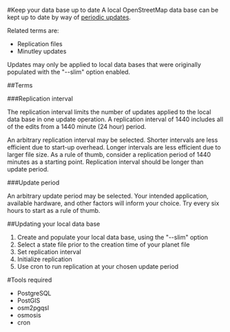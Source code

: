 #Keep your data base up to date
A local OpenStreetMap data base can be kept up to date by way of [periodic updates](http://wiki.osm.org/wiki/Minutely_Mapnik).  

Related terms are:
* Replication files
* Minutley updates

Updates may only be applied to local data bases that were originally populated with the "--slim" option enabled.  

##Terms

###Replication interval

The replication interval limits the number of updates applied to the local data base in one update operation.  A replication interval of 1440 includes all of the edits from a 1440 minute (24 hour) period. 

An arbitrary replication interval may be selected.  Shorter intervals are less efficient due to start-up overhead.  Longer intervals are less efficient due to larger file size.  As a rule of thumb, consider a replication period of 1440 minutes as a starting point.  Replication interval should be longer than update period.

###Update period

An arbitrary update period may be selected.  Your intended application, available hardware, and other factors will inform your choice.  Try every six hours to start as a rule of thumb.


##Updating your local data base

1. Create and populate your local data base, using the "--slim" option
2. Select a state file prior to the creation time of your planet file
3. Set replication interval
4. Initialize replication
5. Use cron to run replication at your chosen update period




#Tools required

* PostgreSQL
* PostGIS
* osm2pgqsl
* osmosis
* cron
